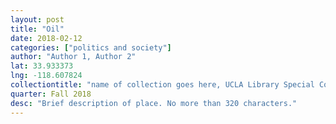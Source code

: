 ```yaml
---
layout: post
title: "Oil"
date: 2018-02-12
categories: ["politics and society"]
author: "Author 1, Author 2"
lat: 33.933373
lng: -118.607824
collectiontitle: "name of collection goes here, UCLA Library Special Collections"
quarter: Fall 2018
desc: "Brief description of place. No more than 320 characters."
---
```

